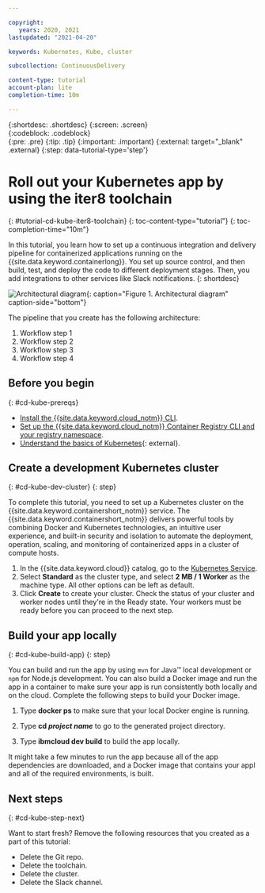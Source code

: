 ```yaml
---

copyright:
   years: 2020, 2021
lastupdated: "2021-04-20"

keywords: Kubernetes, Kube, cluster

subcollection: ContinuousDelivery

content-type: tutorial
account-plan: lite
completion-time: 10m

---
```


{:shortdesc: .shortdesc}
{:screen: .screen}  
{:codeblock: .codeblock}  
{:pre: .pre}
{:tip: .tip}
{:important: .important}
{:external: target="_blank" .external}
{:step: data-tutorial-type='step'}

# Roll out your Kubernetes app by using the iter8 toolchain
{: #tutorial-cd-kube-iter8-toolchain}
{: toc-content-type="tutorial"}
{: toc-completion-time="10m"}

In this tutorial, you learn how to set up a continuous integration and delivery pipeline for containerized applications running on the {{site.data.keyword.containerlong}}. You set up source control, and then build, test, and deploy the code to different deployment stages. Then, you add integrations to other services like Slack notifications.
{: shortdesc}

![Architectural diagram](images/image.svg){: caption="Figure 1. Architectural diagram" caption-side="bottom"}

The pipeline that you create has the following architecture:
1. Workflow step 1
1. Workflow step 2
1. Workflow step 3
1. Workflow step 4

## Before you begin
{: #cd-kube-prereqs}

* [Install the {{site.data.keyword.cloud_notm}} CLI](/docs/cli?topic=cloud-cli-getting-started).
* [Set up the {{site.data.keyword.cloud_notm}} Container Registry CLI and your registry namespace](/docs/Registry?topic=registry-registry_setup_cli_namespace). 
* [Understand the basics of Kubernetes](https://kubernetes.io/docs/tutorials/kubernetes-basics/){: external}.

## Create a development Kubernetes cluster
{: #cd-kube-dev-cluster}
{: step}

To complete this tutorial, you need to set up a Kubernetes cluster on the {{site.data.keyword.containershort_notm}} service. The {{site.data.keyword.containershort_notm}} delivers powerful tools by combining Docker and Kubernetes technologies, an intuitive user experience, and built-in security and isolation to automate the deployment, operation, scaling, and monitoring of containerized apps in a cluster of compute hosts.

1. In the {{site.data.keyword.cloud}} catalog, go to the [Kubernetes Service](/kubernetes/catalog/cluster/create).
1. Select **Standard** as the cluster type, and select **2 MB / 1 Worker** as the machine type. All other options can be left as default.  
1. Click **Create** to create your cluster. Check the status of your cluster and worker nodes until they're in the Ready state. Your workers must be ready before you can proceed to the next step.

## Build your app locally
{: #cd-kube-build-app}
{: step}

You can build and run the app by using `mvn` for Java&trade; local development or `npm` for Node.js development. You can also build a Docker image and run the app in a container to make sure your app is run consistently both locally and on the cloud. Complete the following steps to build your Docker image.

1. Type **docker ps** to make sure that your local Docker engine is running.
   
2. Type **cd *project name*** to go to the generated project directory.
   
3. Type **ibmcloud dev build** to build the app locally.
   
It might take a few minutes to run the app because all of the app dependencies are downloaded, and a Docker image that contains your appl and all of the required environments, is built.

## Next steps
{: #cd-kube-step-next}

Want to start fresh? Remove the following resources that you created as a part of this tutorial:

* Delete the Git repo.
* Delete the toolchain.
* Delete the cluster.
* Delete the Slack channel.
